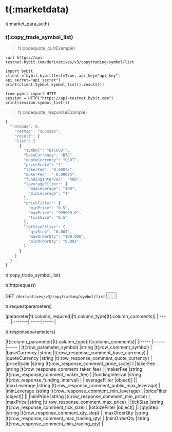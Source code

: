 # t(:marketdata)
t(:market_para_auth)

### t(:copy_trade_symbol_list)
> t(:codequote_curlExample)

```console
curl https://api-testnet.bybit.com/derivatives/v3/copytrading/symbol/list
```

```python--old
import bybit
client = bybit.bybit(test=True, api_key="api_key", api_secret="api_secret")
print(client.Symbol.Symbol_list().result())
```

```python--pybit
from pybit import HTTP
session = HTTP("https://api-testnet.bybit.com")
print(session.symbol_list())
```


> t(:codequote_responseExample)

```javascript
{
  "retCode": 0,
    "retMsg": "success",
    "result": {
    "list": [
      {
        "symbol": "BTCUSDT",
        "baseCurrency": "BTC",
        "quoteCurrency": "USDT",
        "priceScale": "1",
        "takerFee": "0.00075",
        "makerFee": "-0.00025",
        "fundingInterval": "480",
        "leverageFilter": {
          "maxLeverage": "100",
          "minLeverage": "1"
        },
        "priceFilter": {
          "minPrice": "0.5",
          "maxPrice": "999999.0",
          "tickSize": "0.5"
        },
        "lotSizeFilter": {
          "qtyStep": "0.001",
          "maxOrderQty": "100.000",
          "minOrderQty": "0.001"
        }
      }
    ]
  }
}
```

t(:copy_trade_symbol_list)

<p class="fake_header">t(:httprequest)</p>
GET
<code><span id=vpSymbols>/derivatives/v3/copytrading/symbol/list</span></code>
<button class="clipboard_button" data-clipboard-action="copy" data-clipboard-target="#vpSymbols"><img src="/images/copy_to_clipboard.png" height=15 width=15></img></button>

<p class="fake_header">t(:requestparameters)</p>
|parameter|t(:column_required)|t(:column_type)|t(:column_comments)|
|:----- |:-------|:-----|----- |

<p class="fake_header">t(:responseparameters)</p>
|t(:column_parameter)|t(:column_type)|t(:column_comments)|
|:----- |:-----|----- |
|t(:row_parameter_symbol) |string |t(:row_comment_symbol)   |
|baseCurrency |string |t(:row_response_comment_base_currency)    |
|quoteCurrency |string |t(:row_response_comment_quote_currency)    |
|priceScale |string |t(:row_response_comment_price_scale)    |
|takerFee |string |t(:row_response_comment_taker_fee)    |
|makerFee |string |t(:row_response_comment_maker_fee)    |
|fundingInterval |string |t(:row_response_funding_interval)    |
|leverageFilter |object[] ||
|maxLeverage |string |t(:row_response_comment_public_max_leverage)    |
|minLeverage |string |t(:row_response_comment_min_leverage)    |
|priceFilter |object[] ||
|minPrice |string |t(:row_response_comment_min_price)    |
|maxPrice |string |t(:row_response_comment_max_price)    |
|tickSize |string |t(:row_response_comment_tick_size)    |
|lotSizeFilter |object[] ||
|qtyStep |string |t(:row_response_comment_qty_step)    |
|maxOrderQty |string |t(:row_response_comment_max_trading_qty)    |
|minOrderQty |string |t(:row_response_comment_min_trading_qty)    |



